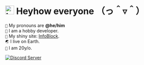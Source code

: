 # <img src="https://user-images.githubusercontent.com/1303154/88677602-1635ba80-d120-11ea-84d8-d263ba5fc3c0.gif" width="28px" alt="hi"> **Heyhow everyone** （っ＾▿＾）

`💖` My pronouns are **@he/him** <br />
`📜` I am a hobby developer. <br>
`🔗` My shiny site: [InfoBlock](https://infoblock.github.io/Website/). <br>
`🌏` I live on Earth. <br>
`🎉` I am 20y/o. <br>

[![Discord Server](https://img.shields.io/discord/611886244925931531?color=%237289da&label=My%20Discord%20Server&logo=discord)](https://discord.gg/zWFW6yg)
